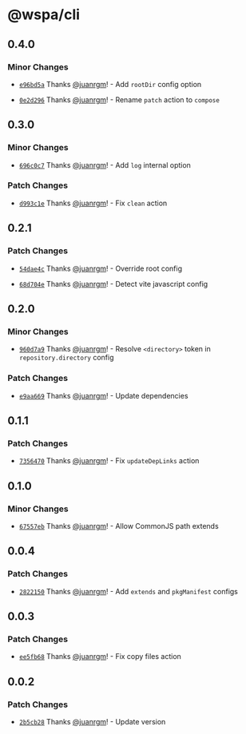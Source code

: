 # @wspa/cli

## 0.4.0

### Minor Changes

- [`e96bd5a`](https://github.com/swordev/wspa/commit/e96bd5acc203ea6a09574cb4eff151648d2f3e70) Thanks [@juanrgm](https://github.com/juanrgm)! - Add `rootDir` config option

* [`0e2d296`](https://github.com/swordev/wspa/commit/0e2d296f8c0b7ac6bf26e78a08bf049c6fbddf51) Thanks [@juanrgm](https://github.com/juanrgm)! - Rename `patch` action to `compose`

## 0.3.0

### Minor Changes

- [`696c0c7`](https://github.com/swordev/wspa/commit/696c0c766e93e4e0d518bd1f6b0632cf528b652a) Thanks [@juanrgm](https://github.com/juanrgm)! - Add `log` internal option

### Patch Changes

- [`d993c1e`](https://github.com/swordev/wspa/commit/d993c1e286b463526a261e8704cd5d26a40cd7d7) Thanks [@juanrgm](https://github.com/juanrgm)! - Fix `clean` action

## 0.2.1

### Patch Changes

- [`54dae4c`](https://github.com/swordev/wspa/commit/54dae4cc048d5ca1735736bc874e0fe5446aa95a) Thanks [@juanrgm](https://github.com/juanrgm)! - Override root config

* [`68d704e`](https://github.com/swordev/wspa/commit/68d704ee8cd9efc6c1371cf850fec2e6b45daded) Thanks [@juanrgm](https://github.com/juanrgm)! - Detect vite javascript config

## 0.2.0

### Minor Changes

- [`960d7a9`](https://github.com/swordev/wspa/commit/960d7a9fce958575a830e609f008ed5572cf7578) Thanks [@juanrgm](https://github.com/juanrgm)! - Resolve `<directory>` token in `repository.directory` config

### Patch Changes

- [`e9aa669`](https://github.com/swordev/wspa/commit/e9aa6697cbeb751fb288b0118b1b3e9f5f89c33e) Thanks [@juanrgm](https://github.com/juanrgm)! - Update dependencies

## 0.1.1

### Patch Changes

- [`7356470`](https://github.com/swordev/wspa/commit/7356470624380af0a9c544c75be6e3dc2f714b4f) Thanks [@juanrgm](https://github.com/juanrgm)! - Fix `updateDepLinks` action

## 0.1.0

### Minor Changes

- [`67557eb`](https://github.com/swordev/wspa/commit/67557eb795fe29ef3ae0f74f0dc6e75f5c188a93) Thanks [@juanrgm](https://github.com/juanrgm)! - Allow CommonJS path extends

## 0.0.4

### Patch Changes

- [`2822150`](https://github.com/swordev/wspa/commit/2822150ece4812f9c68d1ed65dc2f5d72386b638) Thanks [@juanrgm](https://github.com/juanrgm)! - Add `extends` and `pkgManifest` configs

## 0.0.3

### Patch Changes

- [`ee5fb68`](https://github.com/swordev/wspa/commit/ee5fb681f63b25ffba68b27ee95f7a6eb9cc804f) Thanks [@juanrgm](https://github.com/juanrgm)! - Fix copy files action

## 0.0.2

### Patch Changes

- [`2b5cb28`](https://github.com/swordev/wspa/commit/2b5cb280d1b005328f47ef02f2d0d119f6a56db3) Thanks [@juanrgm](https://github.com/juanrgm)! - Update version
